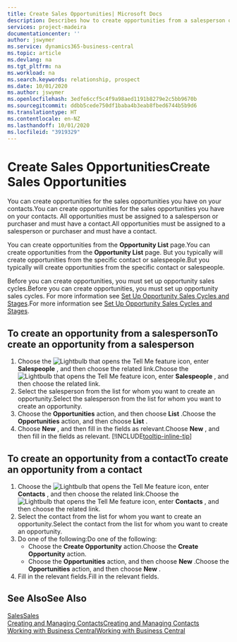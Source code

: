 ```yaml
---
title: Create Sales Opportunities| Microsoft Docs
description: Describes how to create opportunities from a salesperson or a contact in Business Central.
services: project-madeira
documentationcenter: ''
author: jswymer
ms.service: dynamics365-business-central
ms.topic: article
ms.devlang: na
ms.tgt_pltfrm: na
ms.workload: na
ms.search.keywords: relationship, prospect
ms.date: 10/01/2020
ms.author: jswymer
ms.openlocfilehash: 3edfe6ccf5c4f9a98aed1191b8279e2c5bb9670b
ms.sourcegitcommit: ddbb5cede750df1baba4b3eab8fbed6744b5b9d6
ms.translationtype: HT
ms.contentlocale: en-NZ
ms.lasthandoff: 10/01/2020
ms.locfileid: "3919329"
---
```

# <a name="create-sales-opportunities"></a><span data-ttu-id="44238-103">Create Sales Opportunities</span><span class="sxs-lookup"><span data-stu-id="44238-103">Create Sales Opportunities</span></span>
<span data-ttu-id="44238-104">You can create opportunities for the sales opportunities you have on your contacts.</span><span class="sxs-lookup"><span data-stu-id="44238-104">You can create opportunities for the sales opportunities you have on your contacts.</span></span> <span data-ttu-id="44238-105">All opportunities must be assigned to a salesperson or purchaser and must have a contact.</span><span class="sxs-lookup"><span data-stu-id="44238-105">All opportunities must be assigned to a salesperson or purchaser and must have a contact.</span></span>

<span data-ttu-id="44238-106">You can create opportunities from the **Opportunity List** page.</span><span class="sxs-lookup"><span data-stu-id="44238-106">You can create opportunities from the **Opportunity List** page.</span></span> <span data-ttu-id="44238-107">But you typically will create opportunities from the specific contact or salespeople.</span><span class="sxs-lookup"><span data-stu-id="44238-107">But you typically will create opportunities from the specific contact or salespeople.</span></span>

<span data-ttu-id="44238-108">Before you can create opportunities, you must set up opportunity sales cycles.</span><span class="sxs-lookup"><span data-stu-id="44238-108">Before you can create opportunities, you must set up opportunity sales cycles.</span></span> <span data-ttu-id="44238-109">For more information see [Set Up Opportunity Sales Cycles and Stages](marketing-how-setup-opportunity-sales-cycles-stages.md).</span><span class="sxs-lookup"><span data-stu-id="44238-109">For more information see [Set Up Opportunity Sales Cycles and Stages](marketing-how-setup-opportunity-sales-cycles-stages.md).</span></span>

## <a name="to-create-an-opportunity-from-a-salesperson"></a><span data-ttu-id="44238-110">To create an opportunity from a salesperson</span><span class="sxs-lookup"><span data-stu-id="44238-110">To create an opportunity from a salesperson</span></span>
1. <span data-ttu-id="44238-111">Choose the ![Lightbulb that opens the Tell Me feature](media/ui-search/search_small.png "Tell me what you want to do") icon, enter **Salespeople** , and then choose the related link.</span><span class="sxs-lookup"><span data-stu-id="44238-111">Choose the ![Lightbulb that opens the Tell Me feature](media/ui-search/search_small.png "Tell me what you want to do") icon, enter **Salespeople** , and then choose the related link.</span></span>
2. <span data-ttu-id="44238-112">Select the salesperson from the list for whom you want to create an opportunity.</span><span class="sxs-lookup"><span data-stu-id="44238-112">Select the salesperson from the list for whom you want to create an opportunity.</span></span>
3. <span data-ttu-id="44238-113">Choose the **Opportunities** action, and then choose **List** .</span><span class="sxs-lookup"><span data-stu-id="44238-113">Choose the **Opportunities** action, and then choose **List** .</span></span>
4. <span data-ttu-id="44238-114">Choose **New** , and then fill in the fields as relevant.</span><span class="sxs-lookup"><span data-stu-id="44238-114">Choose **New** , and then fill in the fields as relevant.</span></span> [!INCLUDE[tooltip-inline-tip](includes/tooltip-inline-tip_md.md)]  



## <a name="to-create-an-opportunity-from-a-contact"></a><span data-ttu-id="44238-115">To create an opportunity from a contact</span><span class="sxs-lookup"><span data-stu-id="44238-115">To create an opportunity from a contact</span></span>
1. <span data-ttu-id="44238-116">Choose the ![Lightbulb that opens the Tell Me feature](media/ui-search/search_small.png "Tell me what you want to do") icon, enter **Contacts** , and then choose the related link.</span><span class="sxs-lookup"><span data-stu-id="44238-116">Choose the ![Lightbulb that opens the Tell Me feature](media/ui-search/search_small.png "Tell me what you want to do") icon, enter **Contacts** , and then choose the related link.</span></span>
2. <span data-ttu-id="44238-117">Select the contact from the list for whom you want to create an opportunity.</span><span class="sxs-lookup"><span data-stu-id="44238-117">Select the contact from the list for whom you want to create an opportunity.</span></span>
3. <span data-ttu-id="44238-118">Do one of the following:</span><span class="sxs-lookup"><span data-stu-id="44238-118">Do one of the following:</span></span>
   * <span data-ttu-id="44238-119">Choose the **Create Opportunity** action.</span><span class="sxs-lookup"><span data-stu-id="44238-119">Choose the **Create Opportunity** action.</span></span>
   * <span data-ttu-id="44238-120">Choose the  **Opportunities** action, and then choose **New** .</span><span class="sxs-lookup"><span data-stu-id="44238-120">Choose the  **Opportunities** action, and then choose **New** .</span></span>
4. <span data-ttu-id="44238-121">Fill in the relevant fields.</span><span class="sxs-lookup"><span data-stu-id="44238-121">Fill in the relevant fields.</span></span>

## <a name="see-also"></a><span data-ttu-id="44238-122">See Also</span><span class="sxs-lookup"><span data-stu-id="44238-122">See Also</span></span>
[<span data-ttu-id="44238-123">Sales</span><span class="sxs-lookup"><span data-stu-id="44238-123">Sales</span></span>](sales-manage-sales.md)  
[<span data-ttu-id="44238-124">Creating and Managing Contacts</span><span class="sxs-lookup"><span data-stu-id="44238-124">Creating and Managing Contacts</span></span>](marketing-contacts.md)  
[<span data-ttu-id="44238-125">Working with Business Central</span><span class="sxs-lookup"><span data-stu-id="44238-125">Working with Business Central</span></span>](ui-work-product.md)
